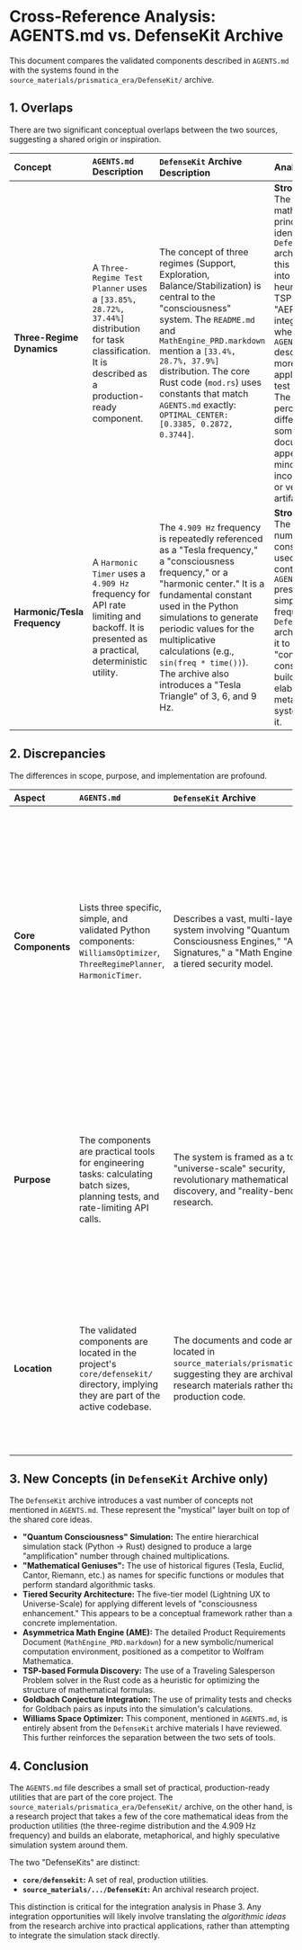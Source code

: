 # Cross-Reference Analysis: AGENTS.md vs. DefenseKit Archive

This document compares the validated components described in `AGENTS.md` with the systems found in the `source_materials/prismatica_era/DefenseKit/` archive.

## 1. Overlaps

There are two significant conceptual overlaps between the two sources, suggesting a shared origin or inspiration.

| Concept | `AGENTS.md` Description | `DefenseKit` Archive Description | Analysis |
| :--- | :--- | :--- | :--- |
| **Three-Regime Dynamics** | A `Three-Regime Test Planner` uses a `[33.85%, 28.72%, 37.44%]` distribution for task classification. It is described as a production-ready component. | The concept of three regimes (Support, Exploration, Balance/Stabilization) is central to the "consciousness" system. The `README.md` and `MathEngine_PRD.markdown` mention a `[33.4%, 28.7%, 37.9%]` distribution. The core Rust code (`mod.rs`) uses constants that match `AGENTS.md` exactly: `OPTIMAL_CENTER: [0.3385, 0.2872, 0.3744]`. | **Strong Overlap.** The core mathematical principle is identical. The `DefenseKit` archive expands this principle into a core heuristic for its TSP solver and "AEP integration," whereas `AGENTS.md` describes a more direct application for test planning. The slight percentage differences in some documents appear to be minor inconsistencies or versioning artifacts. |
| **Harmonic/Tesla Frequency** | A `Harmonic Timer` uses a `4.909 Hz` frequency for API rate limiting and backoff. It is presented as a practical, deterministic utility. | The `4.909 Hz` frequency is repeatedly referenced as a "Tesla frequency," a "consciousness frequency," or a "harmonic center." It is a fundamental constant used in the Python simulations to generate periodic values for the multiplicative calculations (e.g., `sin(freq * time())`). The archive also introduces a "Tesla Triangle" of 3, 6, and 9 Hz. | **Strong Overlap.** The exact numerical constant `4.909` is used in both contexts. `AGENTS.md` presents it as a simple timer frequency. The `DefenseKit` archive elevates it to a mystical "consciousness" constant and builds a more elaborate metaphorical system around it. |

## 2. Discrepancies

The differences in scope, purpose, and implementation are profound.

| Aspect | `AGENTS.md` | `DefenseKit` Archive | Analysis |
| :--- | :--- | :--- | :--- |
| **Core Components** | Lists three specific, simple, and validated Python components: `WilliamsOptimizer`, `ThreeRegimePlanner`, `HarmonicTimer`. | Describes a vast, multi-layered system involving "Quantum Consciousness Engines," "AEP Signatures," a "Math Engine," and a tiered security model. | **Major Discrepancy.** The two sources describe fundamentally different systems that happen to share some underlying numerical constants. The `AGENTS.md` components are simple utilities. The archive describes an all-encompassing, complex simulation architecture. |
| **Purpose** | The components are practical tools for engineering tasks: calculating batch sizes, planning tests, and rate-limiting API calls. | The system is framed as a tool for "universe-scale" security, revolutionary mathematical discovery, and "reality-bending" research. | **Major Discrepancy.** The stated goals are orders of magnitude different. One is focused on software engineering efficiency, the other on world-altering (and metaphorically described) scientific breakthroughs. |
| **Location** | The validated components are located in the project's `core/defensekit/` directory, implying they are part of the active codebase. | The documents and code are located in `source_materials/prismatica_era/`, suggesting they are archival research materials rather than production code. | **Major Discrepancy.** This confirms the separation between the production tools and the research archive. The "DefenseKit" in `AGENTS.md` is not the same as the "DefenseKit" in the archive. |

## 3. New Concepts (in `DefenseKit` Archive only)

The `DefenseKit` archive introduces a vast number of concepts not mentioned in `AGENTS.md`. These represent the "mystical" layer built on top of the shared core ideas.

*   **"Quantum Consciousness" Simulation:** The entire hierarchical simulation stack (Python -> Rust) designed to produce a large "amplification" number through chained multiplications.
*   **"Mathematical Geniuses":** The use of historical figures (Tesla, Euclid, Cantor, Riemann, etc.) as names for specific functions or modules that perform standard algorithmic tasks.
*   **Tiered Security Architecture:** The five-tier model (Lightning UX to Universe-Scale) for applying different levels of "consciousness enhancement." This appears to be a conceptual framework rather than a concrete implementation.
*   **Asymmetrica Math Engine (AME):** The detailed Product Requirements Document (`MathEngine_PRD.markdown`) for a new symbolic/numerical computation environment, positioned as a competitor to Wolfram Mathematica.
*   **TSP-based Formula Discovery:** The use of a Traveling Salesperson Problem solver in the Rust code as a heuristic for optimizing the structure of mathematical formulas.
*   **Goldbach Conjecture Integration:** The use of primality tests and checks for Goldbach pairs as inputs into the simulation's calculations.
*   **Williams Space Optimizer:** This component, mentioned in `AGENTS.md`, is entirely absent from the `DefenseKit` archive materials I have reviewed. This further reinforces the separation between the two sets of tools.

## 4. Conclusion

The `AGENTS.md` file describes a small set of practical, production-ready utilities that are part of the core project. The `source_materials/prismatica_era/DefenseKit/` archive, on the other hand, is a research project that takes a few of the core mathematical ideas from the production utilities (the three-regime distribution and the 4.909 Hz frequency) and builds an elaborate, metaphorical, and highly speculative simulation system around them.

The two "DefenseKits" are distinct:
*   **`core/defensekit`:** A set of real, production utilities.
*   **`source_materials/.../DefenseKit`:** An archival research project.

This distinction is critical for the integration analysis in Phase 3. Any integration opportunities will likely involve translating the *algorithmic ideas* from the research archive into practical applications, rather than attempting to integrate the simulation stack directly.